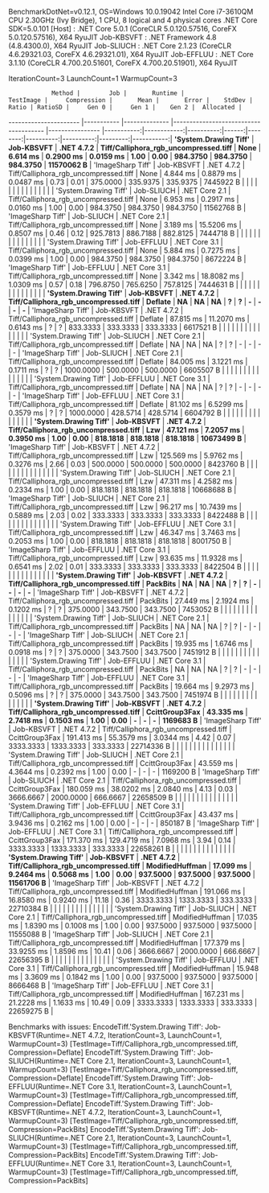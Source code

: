 
BenchmarkDotNet=v0.12.1, OS=Windows 10.0.19042
Intel Core i7-3610QM CPU 2.30GHz (Ivy Bridge), 1 CPU, 8 logical and 4 physical cores
.NET Core SDK=5.0.101
  [Host]     : .NET Core 5.0.1 (CoreCLR 5.0.120.57516, CoreFX 5.0.120.57516), X64 RyuJIT
  Job-KBSVFT : .NET Framework 4.8 (4.8.4300.0), X64 RyuJIT
  Job-SLIUCH : .NET Core 2.1.23 (CoreCLR 4.6.29321.03, CoreFX 4.6.29321.01), X64 RyuJIT
  Job-EFFLUU : .NET Core 3.1.10 (CoreCLR 4.700.20.51601, CoreFX 4.700.20.51901), X64 RyuJIT

IterationCount=3  LaunchCount=1  WarmupCount=3  

                Method |        Job |       Runtime |                             TestImage |     Compression |       Mean |       Error |    StdDev | Ratio | RatioSD |     Gen 0 |     Gen 1 |    Gen 2 |  Allocated |
---------------------- |----------- |-------------- |-------------------------------------- |---------------- |-----------:|------------:|----------:|------:|--------:|----------:|----------:|---------:|-----------:|
 **'System.Drawing Tiff'** | **Job-KBSVFT** |    **.NET 4.7.2** | **Tiff/Calliphora_rgb_uncompressed.tiff** |            **None** |   **6.614 ms** |   **0.2900 ms** | **0.0159 ms** |  **1.00** |    **0.00** |  **984.3750** |  **984.3750** | **984.3750** | **11570062 B** |
     'ImageSharp Tiff' | Job-KBSVFT |    .NET 4.7.2 | Tiff/Calliphora_rgb_uncompressed.tiff |            None |   4.844 ms |   0.8879 ms | 0.0487 ms |  0.73 |    0.01 |  375.0000 |  335.9375 | 335.9375 |  7445922 B |
                       |            |               |                                       |                 |            |             |           |       |         |           |           |          |            |
 'System.Drawing Tiff' | Job-SLIUCH | .NET Core 2.1 | Tiff/Calliphora_rgb_uncompressed.tiff |            None |   6.953 ms |   0.2917 ms | 0.0160 ms |  1.00 |    0.00 |  984.3750 |  984.3750 | 984.3750 | 11562768 B |
     'ImageSharp Tiff' | Job-SLIUCH | .NET Core 2.1 | Tiff/Calliphora_rgb_uncompressed.tiff |            None |   3.189 ms |  15.5206 ms | 0.8507 ms |  0.46 |    0.12 |  925.7813 |  886.7188 | 882.8125 |  7444718 B |
                       |            |               |                                       |                 |            |             |           |       |         |           |           |          |            |
 'System.Drawing Tiff' | Job-EFFLUU | .NET Core 3.1 | Tiff/Calliphora_rgb_uncompressed.tiff |            None |   5.884 ms |   0.7275 ms | 0.0399 ms |  1.00 |    0.00 |  984.3750 |  984.3750 | 984.3750 |  8672224 B |
     'ImageSharp Tiff' | Job-EFFLUU | .NET Core 3.1 | Tiff/Calliphora_rgb_uncompressed.tiff |            None |   3.342 ms |  18.8082 ms | 1.0309 ms |  0.57 |    0.18 |  796.8750 |  765.6250 | 757.8125 |  7444631 B |
                       |            |               |                                       |                 |            |             |           |       |         |           |           |          |            |
 **'System.Drawing Tiff'** | **Job-KBSVFT** |    **.NET 4.7.2** | **Tiff/Calliphora_rgb_uncompressed.tiff** |         **Deflate** |         **NA** |          **NA** |        **NA** |     **?** |       **?** |         **-** |         **-** |        **-** |          **-** |
     'ImageSharp Tiff' | Job-KBSVFT |    .NET 4.7.2 | Tiff/Calliphora_rgb_uncompressed.tiff |         Deflate |  87.815 ms |  11.2070 ms | 0.6143 ms |     ? |       ? |  833.3333 |  333.3333 | 333.3333 |  6617521 B |
                       |            |               |                                       |                 |            |             |           |       |         |           |           |          |            |
 'System.Drawing Tiff' | Job-SLIUCH | .NET Core 2.1 | Tiff/Calliphora_rgb_uncompressed.tiff |         Deflate |         NA |          NA |        NA |     ? |       ? |         - |         - |        - |          - |
     'ImageSharp Tiff' | Job-SLIUCH | .NET Core 2.1 | Tiff/Calliphora_rgb_uncompressed.tiff |         Deflate |  84.005 ms |   3.1221 ms | 0.1711 ms |     ? |       ? | 1000.0000 |  500.0000 | 500.0000 |  6605507 B |
                       |            |               |                                       |                 |            |             |           |       |         |           |           |          |            |
 'System.Drawing Tiff' | Job-EFFLUU | .NET Core 3.1 | Tiff/Calliphora_rgb_uncompressed.tiff |         Deflate |         NA |          NA |        NA |     ? |       ? |         - |         - |        - |          - |
     'ImageSharp Tiff' | Job-EFFLUU | .NET Core 3.1 | Tiff/Calliphora_rgb_uncompressed.tiff |         Deflate |  81.102 ms |   6.5299 ms | 0.3579 ms |     ? |       ? | 1000.0000 |  428.5714 | 428.5714 |  6604792 B |
                       |            |               |                                       |                 |            |             |           |       |         |           |           |          |            |
 **'System.Drawing Tiff'** | **Job-KBSVFT** |    **.NET 4.7.2** | **Tiff/Calliphora_rgb_uncompressed.tiff** |             **Lzw** |  **47.121 ms** |   **7.2057 ms** | **0.3950 ms** |  **1.00** |    **0.00** |  **818.1818** |  **818.1818** | **818.1818** | **10673499 B** |
     'ImageSharp Tiff' | Job-KBSVFT |    .NET 4.7.2 | Tiff/Calliphora_rgb_uncompressed.tiff |             Lzw | 125.569 ms |   5.9762 ms | 0.3276 ms |  2.66 |    0.03 |  500.0000 |  500.0000 | 500.0000 |  8423760 B |
                       |            |               |                                       |                 |            |             |           |       |         |           |           |          |            |
 'System.Drawing Tiff' | Job-SLIUCH | .NET Core 2.1 | Tiff/Calliphora_rgb_uncompressed.tiff |             Lzw |  47.311 ms |   4.2582 ms | 0.2334 ms |  1.00 |    0.00 |  818.1818 |  818.1818 | 818.1818 | 10668688 B |
     'ImageSharp Tiff' | Job-SLIUCH | .NET Core 2.1 | Tiff/Calliphora_rgb_uncompressed.tiff |             Lzw |  96.217 ms |  10.7439 ms | 0.5889 ms |  2.03 |    0.02 |  333.3333 |  333.3333 | 333.3333 |  8422488 B |
                       |            |               |                                       |                 |            |             |           |       |         |           |           |          |            |
 'System.Drawing Tiff' | Job-EFFLUU | .NET Core 3.1 | Tiff/Calliphora_rgb_uncompressed.tiff |             Lzw |  46.347 ms |   3.7463 ms | 0.2053 ms |  1.00 |    0.00 |  818.1818 |  818.1818 | 818.1818 |  8001750 B |
     'ImageSharp Tiff' | Job-EFFLUU | .NET Core 3.1 | Tiff/Calliphora_rgb_uncompressed.tiff |             Lzw |  93.635 ms |  11.9328 ms | 0.6541 ms |  2.02 |    0.01 |  333.3333 |  333.3333 | 333.3333 |  8422504 B |
                       |            |               |                                       |                 |            |             |           |       |         |           |           |          |            |
 **'System.Drawing Tiff'** | **Job-KBSVFT** |    **.NET 4.7.2** | **Tiff/Calliphora_rgb_uncompressed.tiff** |        **PackBits** |         **NA** |          **NA** |        **NA** |     **?** |       **?** |         **-** |         **-** |        **-** |          **-** |
     'ImageSharp Tiff' | Job-KBSVFT |    .NET 4.7.2 | Tiff/Calliphora_rgb_uncompressed.tiff |        PackBits |  27.449 ms |   2.1924 ms | 0.1202 ms |     ? |       ? |  375.0000 |  343.7500 | 343.7500 |  7453052 B |
                       |            |               |                                       |                 |            |             |           |       |         |           |           |          |            |
 'System.Drawing Tiff' | Job-SLIUCH | .NET Core 2.1 | Tiff/Calliphora_rgb_uncompressed.tiff |        PackBits |         NA |          NA |        NA |     ? |       ? |         - |         - |        - |          - |
     'ImageSharp Tiff' | Job-SLIUCH | .NET Core 2.1 | Tiff/Calliphora_rgb_uncompressed.tiff |        PackBits |  19.935 ms |   1.6746 ms | 0.0918 ms |     ? |       ? |  375.0000 |  343.7500 | 343.7500 |  7451912 B |
                       |            |               |                                       |                 |            |             |           |       |         |           |           |          |            |
 'System.Drawing Tiff' | Job-EFFLUU | .NET Core 3.1 | Tiff/Calliphora_rgb_uncompressed.tiff |        PackBits |         NA |          NA |        NA |     ? |       ? |         - |         - |        - |          - |
     'ImageSharp Tiff' | Job-EFFLUU | .NET Core 3.1 | Tiff/Calliphora_rgb_uncompressed.tiff |        PackBits |  19.664 ms |   9.2973 ms | 0.5096 ms |     ? |       ? |  375.0000 |  343.7500 | 343.7500 |  7451974 B |
                       |            |               |                                       |                 |            |             |           |       |         |           |           |          |            |
 **'System.Drawing Tiff'** | **Job-KBSVFT** |    **.NET 4.7.2** | **Tiff/Calliphora_rgb_uncompressed.tiff** |  **CcittGroup3Fax** |  **43.335 ms** |   **2.7418 ms** | **0.1503 ms** |  **1.00** |    **0.00** |         **-** |         **-** |        **-** |  **1169683 B** |
     'ImageSharp Tiff' | Job-KBSVFT |    .NET 4.7.2 | Tiff/Calliphora_rgb_uncompressed.tiff |  CcittGroup3Fax | 191.413 ms |  55.3579 ms | 3.0344 ms |  4.42 |    0.07 | 3333.3333 | 1333.3333 | 333.3333 | 22714336 B |
                       |            |               |                                       |                 |            |             |           |       |         |           |           |          |            |
 'System.Drawing Tiff' | Job-SLIUCH | .NET Core 2.1 | Tiff/Calliphora_rgb_uncompressed.tiff |  CcittGroup3Fax |  43.559 ms |   4.3644 ms | 0.2392 ms |  1.00 |    0.00 |         - |         - |        - |  1169200 B |
     'ImageSharp Tiff' | Job-SLIUCH | .NET Core 2.1 | Tiff/Calliphora_rgb_uncompressed.tiff |  CcittGroup3Fax | 180.059 ms |  38.0202 ms | 2.0840 ms |  4.13 |    0.03 | 3666.6667 | 2000.0000 | 666.6667 | 22658509 B |
                       |            |               |                                       |                 |            |             |           |       |         |           |           |          |            |
 'System.Drawing Tiff' | Job-EFFLUU | .NET Core 3.1 | Tiff/Calliphora_rgb_uncompressed.tiff |  CcittGroup3Fax |  43.437 ms |   3.9436 ms | 0.2162 ms |  1.00 |    0.00 |         - |         - |        - |   850187 B |
     'ImageSharp Tiff' | Job-EFFLUU | .NET Core 3.1 | Tiff/Calliphora_rgb_uncompressed.tiff |  CcittGroup3Fax | 171.370 ms | 129.4719 ms | 7.0968 ms |  3.94 |    0.14 | 3333.3333 | 1333.3333 | 333.3333 | 22658261 B |
                       |            |               |                                       |                 |            |             |           |       |         |           |           |          |            |
 **'System.Drawing Tiff'** | **Job-KBSVFT** |    **.NET 4.7.2** | **Tiff/Calliphora_rgb_uncompressed.tiff** | **ModifiedHuffman** |  **17.099 ms** |   **9.2464 ms** | **0.5068 ms** |  **1.00** |    **0.00** |  **937.5000** |  **937.5000** | **937.5000** | **11561706 B** |
     'ImageSharp Tiff' | Job-KBSVFT |    .NET 4.7.2 | Tiff/Calliphora_rgb_uncompressed.tiff | ModifiedHuffman | 191.066 ms |  16.8580 ms | 0.9240 ms | 11.18 |    0.36 | 3333.3333 | 1333.3333 | 333.3333 | 22710384 B |
                       |            |               |                                       |                 |            |             |           |       |         |           |           |          |            |
 'System.Drawing Tiff' | Job-SLIUCH | .NET Core 2.1 | Tiff/Calliphora_rgb_uncompressed.tiff | ModifiedHuffman |  17.035 ms |   1.8390 ms | 0.1008 ms |  1.00 |    0.00 |  937.5000 |  937.5000 | 937.5000 | 11555088 B |
     'ImageSharp Tiff' | Job-SLIUCH | .NET Core 2.1 | Tiff/Calliphora_rgb_uncompressed.tiff | ModifiedHuffman | 177.379 ms |  33.9255 ms | 1.8596 ms | 10.41 |    0.06 | 3666.6667 | 2000.0000 | 666.6667 | 22656395 B |
                       |            |               |                                       |                 |            |             |           |       |         |           |           |          |            |
 'System.Drawing Tiff' | Job-EFFLUU | .NET Core 3.1 | Tiff/Calliphora_rgb_uncompressed.tiff | ModifiedHuffman |  15.948 ms |   3.3609 ms | 0.1842 ms |  1.00 |    0.00 |  937.5000 |  937.5000 | 937.5000 |  8666468 B |
     'ImageSharp Tiff' | Job-EFFLUU | .NET Core 3.1 | Tiff/Calliphora_rgb_uncompressed.tiff | ModifiedHuffman | 167.231 ms |  21.2228 ms | 1.1633 ms | 10.49 |    0.09 | 3333.3333 | 1333.3333 | 333.3333 | 22659275 B |

Benchmarks with issues:
  EncodeTiff.'System.Drawing Tiff': Job-KBSVFT(Runtime=.NET 4.7.2, IterationCount=3, LaunchCount=1, WarmupCount=3) [TestImage=Tiff/Calliphora_rgb_uncompressed.tiff, Compression=Deflate]
  EncodeTiff.'System.Drawing Tiff': Job-SLIUCH(Runtime=.NET Core 2.1, IterationCount=3, LaunchCount=1, WarmupCount=3) [TestImage=Tiff/Calliphora_rgb_uncompressed.tiff, Compression=Deflate]
  EncodeTiff.'System.Drawing Tiff': Job-EFFLUU(Runtime=.NET Core 3.1, IterationCount=3, LaunchCount=1, WarmupCount=3) [TestImage=Tiff/Calliphora_rgb_uncompressed.tiff, Compression=Deflate]
  EncodeTiff.'System.Drawing Tiff': Job-KBSVFT(Runtime=.NET 4.7.2, IterationCount=3, LaunchCount=1, WarmupCount=3) [TestImage=Tiff/Calliphora_rgb_uncompressed.tiff, Compression=PackBits]
  EncodeTiff.'System.Drawing Tiff': Job-SLIUCH(Runtime=.NET Core 2.1, IterationCount=3, LaunchCount=1, WarmupCount=3) [TestImage=Tiff/Calliphora_rgb_uncompressed.tiff, Compression=PackBits]
  EncodeTiff.'System.Drawing Tiff': Job-EFFLUU(Runtime=.NET Core 3.1, IterationCount=3, LaunchCount=1, WarmupCount=3) [TestImage=Tiff/Calliphora_rgb_uncompressed.tiff, Compression=PackBits]
